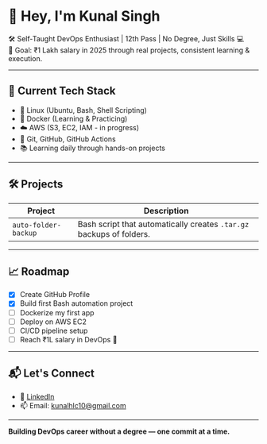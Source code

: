 # 👋 Hey, I'm Kunal Singh

🛠️ Self-Taught DevOps Enthusiast | 12th Pass | No Degree, Just Skills 💻  
🎯 Goal: ₹1 Lakh salary in 2025 through real projects, consistent learning & execution.

---

## 🧰 Current Tech Stack

- 🐧 Linux (Ubuntu, Bash, Shell Scripting)  
- 🐳 Docker (Learning & Practicing)  
- ☁️ AWS (S3, EC2, IAM - in progress)  
- 🔧 Git, GitHub, GitHub Actions  
- 📚 Learning daily through hands-on projects

---

## 🛠️ Projects

| Project | Description |
|--------|-------------|
| `auto-folder-backup` | Bash script that automatically creates `.tar.gz` backups of folders. |

---

## 📈 Roadmap

- [x] Create GitHub Profile  
- [x] Build first Bash automation project  
- [ ] Dockerize my first app  
- [ ] Deploy on AWS EC2  
- [ ] CI/CD pipeline setup  
- [ ] Reach ₹1L salary in DevOps 💼

---

## 📬 Let's Connect

- 🔗 [LinkedIn](https://www.linkedin.com/in/kunal-singh-98a45224a)  
- 📫 Email: kunalhlc10@gmail.com

---

**Building DevOps career without a degree — one commit at a time.**

